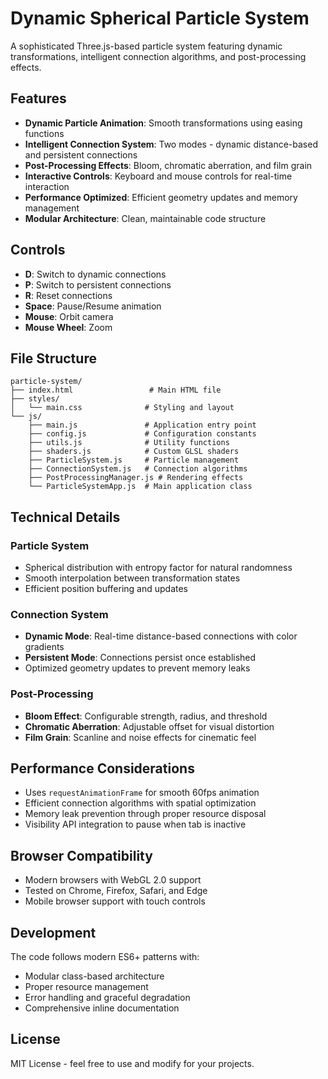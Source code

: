# Dynamic Spherical Particle System

A sophisticated Three.js-based particle system featuring dynamic transformations, intelligent connection algorithms, and post-processing effects.

## Features

- **Dynamic Particle Animation**: Smooth transformations using easing functions
- **Intelligent Connection System**: Two modes - dynamic distance-based and persistent connections
- **Post-Processing Effects**: Bloom, chromatic aberration, and film grain
- **Interactive Controls**: Keyboard and mouse controls for real-time interaction
- **Performance Optimized**: Efficient geometry updates and memory management
- **Modular Architecture**: Clean, maintainable code structure

## Controls

- **D**: Switch to dynamic connections
- **P**: Switch to persistent connections  
- **R**: Reset connections
- **Space**: Pause/Resume animation
- **Mouse**: Orbit camera
- **Mouse Wheel**: Zoom

## File Structure

```
particle-system/
├── index.html                 # Main HTML file
├── styles/
│   └── main.css              # Styling and layout
└── js/
    ├── main.js               # Application entry point
    ├── config.js             # Configuration constants
    ├── utils.js              # Utility functions
    ├── shaders.js            # Custom GLSL shaders
    ├── ParticleSystem.js     # Particle management
    ├── ConnectionSystem.js   # Connection algorithms
    ├── PostProcessingManager.js # Rendering effects
    └── ParticleSystemApp.js  # Main application class
```

## Technical Details

### Particle System
- Spherical distribution with entropy factor for natural randomness
- Smooth interpolation between transformation states
- Efficient position buffering and updates

### Connection System
- **Dynamic Mode**: Real-time distance-based connections with color gradients
- **Persistent Mode**: Connections persist once established
- Optimized geometry updates to prevent memory leaks

### Post-Processing
- **Bloom Effect**: Configurable strength, radius, and threshold
- **Chromatic Aberration**: Adjustable offset for visual distortion
- **Film Grain**: Scanline and noise effects for cinematic feel

## Performance Considerations

- Uses `requestAnimationFrame` for smooth 60fps animation
- Efficient connection algorithms with spatial optimization
- Memory leak prevention through proper resource disposal
- Visibility API integration to pause when tab is inactive

## Browser Compatibility

- Modern browsers with WebGL 2.0 support
- Tested on Chrome, Firefox, Safari, and Edge
- Mobile browser support with touch controls

## Development

The code follows modern ES6+ patterns with:
- Modular class-based architecture
- Proper resource management
- Error handling and graceful degradation
- Comprehensive inline documentation

## License

MIT License - feel free to use and modify for your projects.
